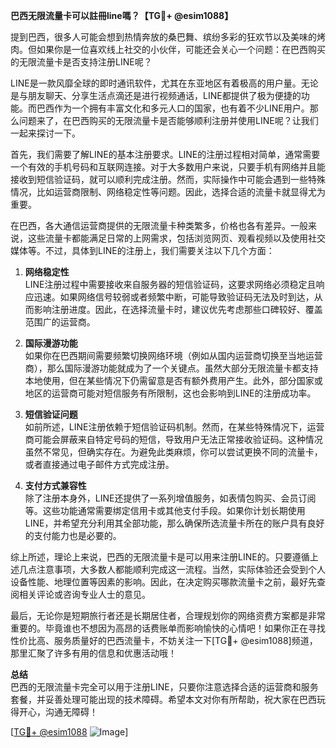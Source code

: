 **巴西无限流量卡可以註冊line嗎？【TG💪+ @esim1088】**

提到巴西，很多人可能会想到热情奔放的桑巴舞、缤纷多彩的狂欢节以及美味的烤肉。但如果你是一位喜欢线上社交的小伙伴，可能还会关心一个问题：在巴西购买的无限流量卡是否支持注册LINE呢？

LINE是一款风靡全球的即时通讯软件，尤其在东亚地区有着极高的用户量。无论是与朋友聊天、分享生活点滴还是进行视频通话，LINE都提供了极为便捷的功能。而巴西作为一个拥有丰富文化和多元人口的国家，也有着不少LINE用户。那么问题来了，在巴西购买的无限流量卡是否能够顺利注册并使用LINE呢？让我们一起来探讨一下。

首先，我们需要了解LINE的基本注册要求。LINE的注册过程相对简单，通常需要一个有效的手机号码和互联网连接。对于大多数用户来说，只要手机有网络并且能接收到短信验证码，就可以顺利完成注册。然而，实际操作中可能会遇到一些特殊情况，比如运营商限制、网络稳定性等问题。因此，选择合适的流量卡就显得尤为重要。

在巴西，各大通信运营商提供的无限流量卡种类繁多，价格也各有差异。一般来说，这些流量卡都能满足日常的上网需求，包括浏览网页、观看视频以及使用社交媒体等。不过，具体到LINE的注册上，我们需要关注以下几个方面：

1. **网络稳定性**  
   LINE注册过程中需要接收来自服务器的短信验证码，这要求网络必须稳定且响应迅速。如果网络信号较弱或者频繁中断，可能导致验证码无法及时到达，从而影响注册进度。因此，在选择流量卡时，建议优先考虑那些口碑较好、覆盖范围广的运营商。

2. **国际漫游功能**  
   如果你在巴西期间需要频繁切换网络环境（例如从国内运营商切换至当地运营商），那么国际漫游功能就成为了一个关键点。虽然大部分无限流量卡都支持本地使用，但在某些情况下仍需留意是否有额外费用产生。此外，部分国家或地区的运营商可能对短信服务有所限制，这也会影响到LINE的注册成功率。

3. **短信验证问题**  
   如前所述，LINE注册依赖于短信验证码机制。然而，在某些特殊情况下，运营商可能会屏蔽来自特定号码的短信，导致用户无法正常接收验证码。这种情况虽然不常见，但确实存在。为避免此类麻烦，你可以尝试更换不同的流量卡，或者直接通过电子邮件方式完成注册。

4. **支付方式兼容性**  
   除了注册本身外，LINE还提供了一系列增值服务，如表情包购买、会员订阅等。这些功能通常需要绑定信用卡或其他支付手段。如果你计划长期使用LINE，并希望充分利用其全部功能，那么确保所选流量卡所在的账户具有良好的支付能力也是必要的。

综上所述，理论上来说，巴西的无限流量卡是可以用来注册LINE的。只要遵循上述几点注意事项，大多数人都能顺利完成这一流程。当然，实际体验还会受到个人设备性能、地理位置等因素的影响。因此，在决定购买哪款流量卡之前，最好先查阅相关评论或咨询专业人士的意见。

最后，无论你是短期旅行者还是长期居住者，合理规划你的网络资费方案都是非常重要的。毕竟谁也不想因为高昂的话费账单而影响愉快的心情吧！如果你正在寻找性价比高、服务质量好的巴西流量卡，不妨关注一下[TG💪+ @esim1088]频道，那里汇聚了许多有用的信息和优惠活动哦！

**总结**  
巴西的无限流量卡完全可以用于注册LINE，只要你注意选择合适的运营商和服务套餐，并妥善处理可能出现的技术障碍。希望本文对你有所帮助，祝大家在巴西玩得开心，沟通无障碍！  

[[TG💪+ @esim1088](https://t.me/s/esim1088) ![Image](https://i.postimg.cc/4NQfJmqS/Snipaste-2025-05-13-00-14-12.png)]